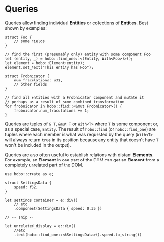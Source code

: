 # Queries

Queries allow finding individual **Entities** or collections of **Entities**. Best shown by examples:

```rust,noplaypen
struct Foo {
    // some fields
}

// find the first (presumably only) entity with some component Foo
let (entity, _) = hobo::find_one::<(Entity, With<Foo>)>();
let element = hobo::Element(entity);
element.set_text("This entity has Foo");
```

```rust,noplaypen
struct Frobnicator {
    num_fraculations: u32,
    // other fields
}

// find all entities with a Frobnicator component and mutate it
// perhaps as a result of some combined transformation
for frobnicator in hobo::find::<&mut Frobnicator>() {
    frobnicator.num_fraculations += 1;
}
```

Queries are tuples of `& T`, `&mut T` or `With<T>` where `T` is some component or, as a special case, `Entity`. The result of `hobo::find` (or `hobo::find_one`) are tuples where each member is what was requested by the query (`With<T>` will always return `true` in its position because any entity that doesn't have `T` won't be included in the output).    

Queries are also often useful to establish relations with distant **Elements**. For example, an **Element** in one part of the DOM can get an **Element** from a completely unrelated part of the DOM.

```rust,noplaypen
use hobo::create as e;

struct SettingsData {
    speed: f32,
}

let settings_container = e::div()
    // etc
    .component(SettingsData { speed: 0.35 })

// -- snip --

let unrelated_display = e::div()
    //etc
    .text(hobo::find_one::<&SettingsData>().speed.to_string())
```
